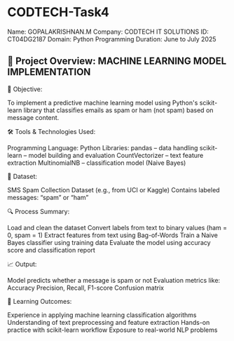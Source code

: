 # CODTECH-Task4

Name: GOPALAKRISHNAN.M
Company: CODTECH IT SOLUTIONS
ID: CT04DG2187
Domain: Python Programming
Duration: June to July 2025

## 🤖 Project Overview: MACHINE LEARNING MODEL IMPLEMENTATION

🎯 Objective:

To implement a predictive machine learning model using Python's scikit-learn library that classifies emails as spam or ham (not spam) based on message content.

🛠️ Tools & Technologies Used:

Programming Language: Python
Libraries:
pandas – data handling
scikit-learn – model building and evaluation
CountVectorizer – text feature extraction
MultinomialNB – classification model (Naive Bayes)

📁 Dataset:

SMS Spam Collection Dataset (e.g., from UCI or Kaggle)
Contains labeled messages: “spam” or “ham”

🔍 Process Summary:

Load and clean the dataset
Convert labels from text to binary values (ham = 0, spam = 1)
Extract features from text using Bag-of-Words
Train a Naive Bayes classifier using training data
Evaluate the model using accuracy score and classification report

📈 Output:

Model predicts whether a message is spam or not
Evaluation metrics like:
Accuracy
Precision, Recall, F1-score
Confusion matrix

📌 Learning Outcomes:

Experience in applying machine learning classification algorithms
Understanding of text preprocessing and feature extraction
Hands-on practice with scikit-learn workflow
Exposure to real-world NLP problems
